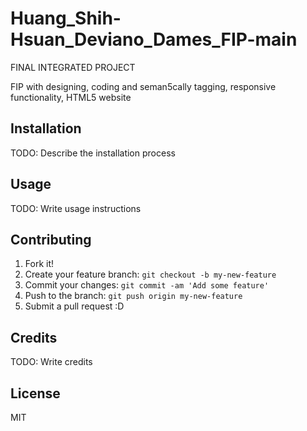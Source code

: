 # Huang_Shih-Hsuan_Deviano_Dames_FIP-main
FINAL INTEGRATED PROJECT

FIP with designing, coding and seman5cally tagging, responsive functionality, HTML5 website

## Installation

TODO: Describe the installation process

## Usage

TODO: Write usage instructions

## Contributing

1. Fork it!
2. Create your feature branch: `git checkout -b my-new-feature`
3. Commit your changes: `git commit -am 'Add some feature'`
4. Push to the branch: `git push origin my-new-feature`
5. Submit a pull request :D

## Credits

TODO: Write credits

## License

MIT